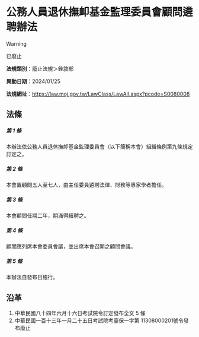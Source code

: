 # 公務人員退休撫卹基金監理委員會顧問遴聘辦法
> [!WARNING]
> 已廢止

**法規類別**：廢止法規＞銓敘部

**異動日期**：2024/01/25  

**法規網址**：https://law.moj.gov.tw/LawClass/LawAll.aspx?pcode=S0080008



## 法條
##### 第 1 條
本辦法依公務人員退休撫卹基金監理委員會（以下簡稱本會）組織條例第九條規定訂定之。

##### 第 2 條
本會置顧問五人至七人，由主任委員遴聘法律、財務等專家學者擔任。

##### 第 3 條
本會顧問任期二年，期滿得續聘之。

##### 第 4 條
顧問應列席本會委員會議，並出席本會召開之顧問會議。

##### 第 5 條
本辦法自發布日施行。

## 沿革
1. 中華民國八十四年六月十六日考試院令訂定發布全文 5  條
1. 中華民國一百十三年一月二十五日考試院考臺保一字第 11308000201號令發布廢止
